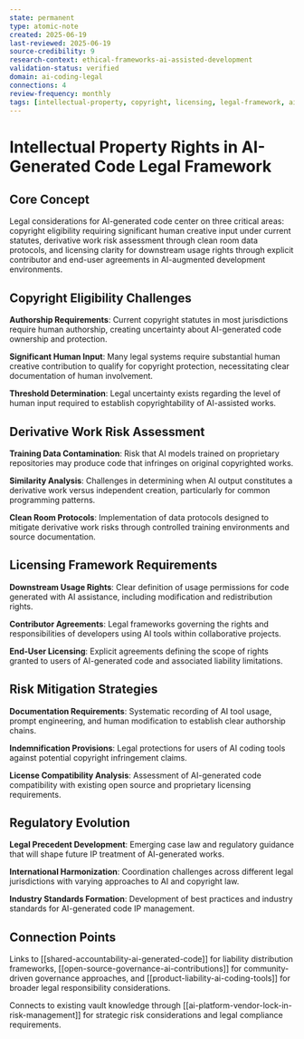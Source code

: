 ```yaml
---
state: permanent
type: atomic-note
created: 2025-06-19
last-reviewed: 2025-06-19
source-credibility: 9
research-context: ethical-frameworks-ai-assisted-development
validation-status: verified
domain: ai-coding-legal
connections: 4
review-frequency: monthly
tags: [intellectual-property, copyright, licensing, legal-framework, ai-generated-code]
---
```


# Intellectual Property Rights in AI-Generated Code Legal Framework

## Core Concept

Legal considerations for AI-generated code center on three critical areas: copyright eligibility requiring significant human creative input under current statutes, derivative work risk assessment through clean room data protocols, and licensing clarity for downstream usage rights through explicit contributor and end-user agreements in AI-augmented development environments.

## Copyright Eligibility Challenges

**Authorship Requirements**: Current copyright statutes in most jurisdictions require human authorship, creating uncertainty about AI-generated code ownership and protection.

**Significant Human Input**: Many legal systems require substantial human creative contribution to qualify for copyright protection, necessitating clear documentation of human involvement.

**Threshold Determination**: Legal uncertainty exists regarding the level of human input required to establish copyrightability of AI-assisted works.

## Derivative Work Risk Assessment

**Training Data Contamination**: Risk that AI models trained on proprietary repositories may produce code that infringes on original copyrighted works.

**Similarity Analysis**: Challenges in determining when AI output constitutes a derivative work versus independent creation, particularly for common programming patterns.

**Clean Room Protocols**: Implementation of data protocols designed to mitigate derivative work risks through controlled training environments and source documentation.

## Licensing Framework Requirements

**Downstream Usage Rights**: Clear definition of usage permissions for code generated with AI assistance, including modification and redistribution rights.

**Contributor Agreements**: Legal frameworks governing the rights and responsibilities of developers using AI tools within collaborative projects.

**End-User Licensing**: Explicit agreements defining the scope of rights granted to users of AI-generated code and associated liability limitations.

## Risk Mitigation Strategies

**Documentation Requirements**: Systematic recording of AI tool usage, prompt engineering, and human modification to establish clear authorship chains.

**Indemnification Provisions**: Legal protections for users of AI coding tools against potential copyright infringement claims.

**License Compatibility Analysis**: Assessment of AI-generated code compatibility with existing open source and proprietary licensing requirements.

## Regulatory Evolution

**Legal Precedent Development**: Emerging case law and regulatory guidance that will shape future IP treatment of AI-generated works.

**International Harmonization**: Coordination challenges across different legal jurisdictions with varying approaches to AI and copyright law.

**Industry Standards Formation**: Development of best practices and industry standards for AI-generated code IP management.

## Connection Points

Links to [[shared-accountability-ai-generated-code]] for liability distribution frameworks, [[open-source-governance-ai-contributions]] for community-driven governance approaches, and [[product-liability-ai-coding-tools]] for broader legal responsibility considerations.

Connects to existing vault knowledge through [[ai-platform-vendor-lock-in-risk-management]] for strategic risk considerations and legal compliance requirements.